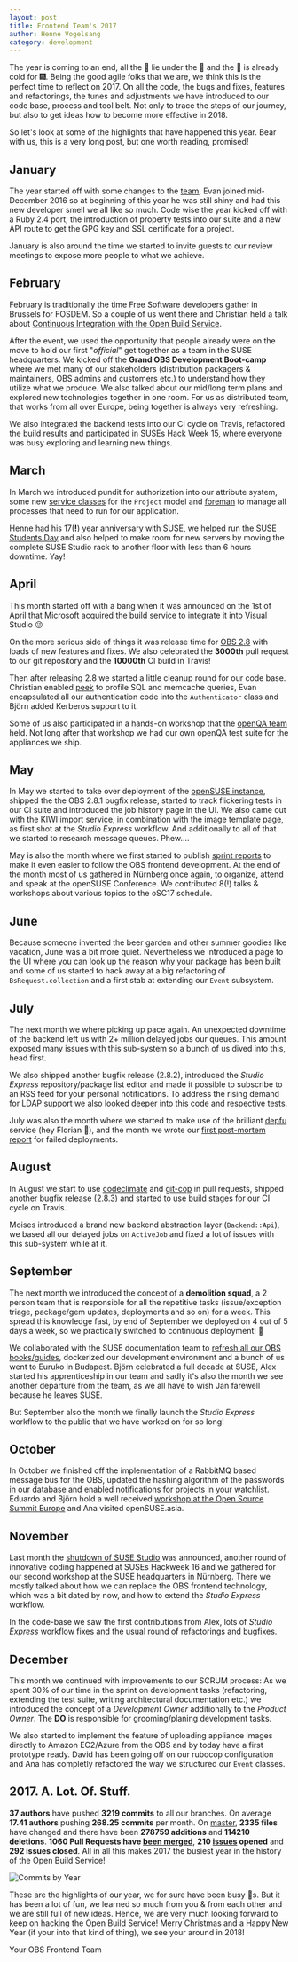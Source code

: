```yaml
---
layout: post
title: Frontend Team's 2017
author: Henne Vogelsang
category: development
---
```

The year is coming to an end, all the 🎁 lie under the 🎄 and the 🍾 is already cold for 🎆. Being the good agile folks that we are, we think this is the perfect time to reflect on 2017. On all the code, the bugs and fixes, features and refactorings, the tunes and adjustments we have introduced to our code base, process and tool belt. Not only to trace the steps of our journey, but also to get ideas how to become more effective in 2018.

So let's look at some of the highlights that have happened this year. Bear with us, this is a very long post, but one worth reading, promised!

## January
The year started off with some changes to the <a href="/team">team</a>, Evan joined mid-December 2016 so at beginning of this year he was still shiny and had this new developer smell we all like so much. Code wise the year kicked off with a Ruby 2.4 port, the introduction of property tests into our suite and a new API route to get the GPG key and SSL certificate for a project.

January is also around the time we started to invite guests to our review meetings to expose more people to what we achieve.

## February
February is traditionally the time Free Software developers gather in Brussels for FOSDEM. So a couple of us went there and Christian held a talk about [Continuous Integration with the Open Build Service](https://archive.fosdem.org/2017/schedule/event/continuous_integration_with_obs/).

After the event, we used the opportunity that people already were on the move to hold our first "*official*" get together as a team in the SUSE headquarters. We kicked off the **Grand OBS Development Boot-camp** where we met many of our stakeholders (distribution packagers & maintainers, OBS admins and customers etc.) to understand how they utilize what we produce. We also talked about our mid/long term plans and explored new technologies together in one room. For us as distributed team, that works from all over Europe, being together is always very refreshing.

We also integrated the backend tests into our CI cycle on Travis, refactored the build results and participated in SUSEs Hack Week 15, where everyone was busy exploring and learning new things.

## March
In March we introduced pundit for authorization into our attribute system, some new [service classes](https://blog.engineyard.com/2014/keeping-your-rails-controllers-dry-with-services) for the `Project` model and [foreman](https://rubygems.org/gems/foreman) to manage all processes that need to run for our application.

Henne had his 17(**!**) year anniversary with SUSE, we helped run the [SUSE Students Day](https://www.suse.com/c/students-day-suse-talents-sight/) and also helped to make room for new servers by moving the complete SUSE Studio rack to another floor with less than 6 hours downtime. Yay!

## April
This month started off with a bang when it was announced on the 1st of April that Microsoft acquired the build service to integrate it into Visual Studio 😜

On the more serious side of things it was release time for [OBS 2.8](http://openbuildservice.org/2017/04/07/version-2.8/) with loads of new features and fixes. We also celebrated the **3000th** pull request to our git repository and the **10000th** CI build in Travis!

Then after releasing 2.8 we started a little cleanup round for our code base. Christian enabled [peek](https://github.com/peek/peek) to profile SQL and memcache queries, Evan encapsulated all our authentication code into the `Authenticator` class and Björn added Kerberos support to it.

Some of us also participated in a hands-on workshop that the [openQA team](http://open.qa/) held. Not long after that workshop we had our own openQA test suite for the appliances we ship.

## May
In May we started to take over deployment of the [openSUSE instance](https://build.opensuse.org), shipped the the OBS 2.8.1 bugfix release, started to track flickering tests in our CI suite and introduced the job history page in the UI. We also came out with the KIWI import service, in combination with the image template page, as first shot at the *Studio Express* workflow. And additionally to all of that we started to research message queues. Phew....

May is also the month where we first started to publish [sprint reports](http://openbuildservice.org/2017/05/05/frontend-sprint-report-1/) to make it even easier to follow the OBS frontend development. At the end of the month most of us gathered in Nürnberg once again, to organize, attend and speak at the openSUSE Conference. We contributed 8(!) talks & workshops about various topics to the oSC17 schedule.

## June
Because someone invented the beer garden and other summer goodies like vacation, June was a bit more quiet.
Nevertheless we introduced a page to the UI where you can look up the reason why your package has been built and some of us started to hack away at a big refactoring of `BsRequest.collection` and a first stab at extending our `Event` subsystem.

## July
The next month we where picking up pace again. An unexpected downtime of the backend left us with 2+ million delayed jobs our queues. This amount exposed many issues with this sub-system so a bunch of us dived into this, head first.

We also shipped another bugfix release (2.8.2), introduced the *Studio Express* repository/package list editor and made it possible to subscribe to an RSS feed for your personal notifications. To address the rising demand for LDAP support we also looked deeper into this code and respective tests.

July was also the month where we started to make use of the brilliant [depfu](https://depfu.com/) service (hey Florian 💚), and the month we wrote our [first post-mortem report](http://openbuildservice.org/2017/07/04/post-mortem-1/) for failed deployments.

## August
In August we start to use [codeclimate](https://codeclimate.com/github/openSUSE/open-build-service) and [git-cop](https://github.com/bkuhlmann/git-cop) in pull requests, shipped another bugfix release (2.8.3) and started to use [build stages](https://blog.travis-ci.com/2017-05-11-introducing-build-stages) for our CI cycle on Travis.

Moises introduced a brand new backend abstraction layer (`Backend::Api`), we based all our delayed jobs on `ActiveJob` and fixed a lot of issues with this sub-system while at it.

## September
The next month we introduced the concept of a **demolition squad**, a 2 person team that is responsible for all the repetitive tasks (issue/exception triage, package/gem updates, deployments and so on) for a week. This spread this knowledge fast, by end of September we deployed on 4 out of 5 days a week, so we practically switched to continuous deployment! 🤡

We collaborated with the SUSE documentation team to [refresh all our OBS books/guides](http://openbuildservice.org/2017/09/22/two-new-guides-for-builders/), dockerized our development environment and a bunch of us went to Euruko in Budapest. Björn celebrated a full decade at SUSE, Alex started his apprenticeship in our team and sadly it's also the month we see another departure from the team, as we all have to wish Jan farewell because he leaves SUSE.

But September also the month we finally launch the *Studio Express* workflow to the public that we have worked on for so long!

## October
In October we finished off the implementation of a RabbitMQ based message bus for the OBS, updated the hashing algorithm of the passwords in our database and enabled notifications for projects in your watchlist. Eduardo and Björn hold a well received [workshop at the Open Source Summit Europe](https://osseu17.sched.com/event/ByRq/workshop-continuous-integration-with-the-open-build-service-eduardo-navarro-bjorn-geuken-suse-linux-gmbh) and Ana visited openSUSE.asia.

## November
Last month the [shutdown of SUSE Studio](http://blog.susestudio.com/2017/11/shut-down-of-suse-studio-at.html) was announced, another round of innovative coding happened at SUSEs Hackweek 16 and we gathered for our second workshop at the SUSE headquarters in Nürnberg. There we mostly talked about how we can replace the OBS frontend technology, which was a bit dated by now, and how to extend the *Studio Express* workflow.

In the code-base we saw the first contributions from Alex, lots of *Studio Express* workflow fixes and the usual round of refactorings and bugfixes.

## December
This month we continued with improvements to our SCRUM process: As we spent 30% of our time in the sprint on development tasks (refactoring, extending the test suite, writing architectural documentation etc.) we introduced the concept of a *Development Owner* additionally to the *Product Owner*. The **DO** is responsible for grooming/planing development tasks.

We also started to implement the feature of uploading appliance images directly to Amazon EC2/Azure from the OBS and by today have a first prototype ready. David has been going off on our rubocop configuration and Ana has completly refactored the way we structured our `Event` classes.

## 2017. A. **Lot**. Of. Stuff.
**37 authors** have pushed **3219 commits** to all our branches. On average **17.41 authors** pushing **268.25 commits** per month. On [master](https://github.com/openSUSE/open-build-service/compare/3464c6674f513c809f15ba2466087afaf9da42a6...master), **2335 files** have changed and there have been **278759 additions** and **114210 deletions**. **1060 Pull Requests have [been merged](https://github.com/openSUSE/open-build-service/pulls?utf8=✓&q=is%3Apr+merged%3A>%3D2017-01-01)**, **210 [issues](https://github.com/openSUSE/open-build-service/issues?utf8=%E2%9C%93&q=is%3Aissue+created%3A%3E%3D2017-01-01+) opened** and **292 issues closed**. All in all this makes 2017 the busiest year in the history of the Open Build Service!

![Commits by Year](https://user-images.githubusercontent.com/514785/34271108-2a2d9efe-e68b-11e7-8fa6-564603665d30.png)

These are the highlights of our year, we for sure have been busy 🐝s. But it has been a lot of fun, we learned so much from you & from each other and we are still full of new ideas. Hence, we are very much looking forward to keep on hacking the Open Build Service! Merry Christmas and a Happy New Year (if your into that kind of thing), we see your around in 2018!

Your OBS Frontend Team
